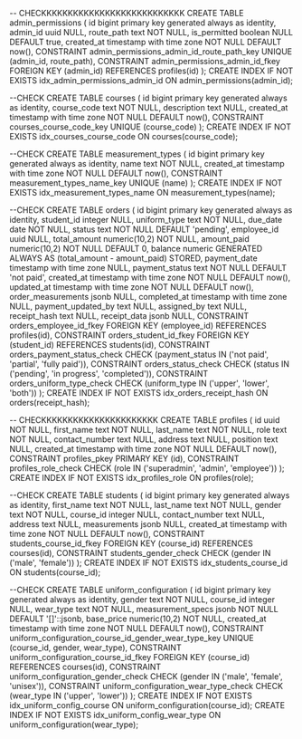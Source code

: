 
-- CHECKKKKKKKKKKKKKKKKKKKKKKKKKKK
CREATE TABLE admin_permissions (
  id bigint primary key generated always as identity,
  admin_id uuid NULL,
  route_path text NOT NULL,
  is_permitted boolean NULL DEFAULT true,
  created_at timestamp with time zone NOT NULL DEFAULT now(),
  CONSTRAINT admin_permissions_admin_id_route_path_key UNIQUE (admin_id, route_path),
  CONSTRAINT admin_permissions_admin_id_fkey FOREIGN KEY (admin_id) REFERENCES profiles(id)
);
CREATE INDEX IF NOT EXISTS idx_admin_permissions_admin_id ON admin_permissions(admin_id);

--CHECK
CREATE TABLE courses (
  id bigint primary key generated always as identity,
  course_code text NOT NULL,
  description text NULL,
  created_at timestamp with time zone NOT NULL DEFAULT now(),
  CONSTRAINT courses_course_code_key UNIQUE (course_code)
);
CREATE INDEX IF NOT EXISTS idx_courses_course_code ON courses(course_code);

--CHECK
CREATE TABLE measurement_types (
  id bigint primary key generated always as identity,
  name text NOT NULL,
  created_at timestamp with time zone NOT NULL DEFAULT now(),
  CONSTRAINT measurement_types_name_key UNIQUE (name)
);
CREATE INDEX IF NOT EXISTS idx_measurement_types_name ON measurement_types(name);

--CHECK
CREATE TABLE orders (
  id bigint primary key generated always as identity,
  student_id integer NULL,
  uniform_type text NOT NULL,
  due_date date NOT NULL,
  status text NOT NULL DEFAULT 'pending',
  employee_id uuid NULL,
  total_amount numeric(10,2) NOT NULL,
  amount_paid numeric(10,2) NOT NULL DEFAULT 0,
  balance numeric GENERATED ALWAYS AS (total_amount - amount_paid) STORED,
  payment_date timestamp with time zone NULL,
  payment_status text NOT NULL DEFAULT 'not paid',
  created_at timestamp with time zone NOT NULL DEFAULT now(),
  updated_at timestamp with time zone NOT NULL DEFAULT now(),
  order_measurements jsonb NULL,
  completed_at timestamp with time zone NULL,
  payment_updated_by text NULL,
  assigned_by text NULL,
  receipt_hash text NULL,
  receipt_data jsonb NULL,
  CONSTRAINT orders_employee_id_fkey FOREIGN KEY (employee_id) REFERENCES profiles(id),
  CONSTRAINT orders_student_id_fkey FOREIGN KEY (student_id) REFERENCES students(id),
  CONSTRAINT orders_payment_status_check CHECK (payment_status IN ('not paid', 'partial', 'fully paid')),
  CONSTRAINT orders_status_check CHECK (status IN ('pending', 'in progress', 'completed')),
  CONSTRAINT orders_uniform_type_check CHECK (uniform_type IN ('upper', 'lower', 'both'))
);
CREATE INDEX IF NOT EXISTS idx_orders_receipt_hash ON orders(receipt_hash);

-- CHECKKKKKKKKKKKKKKKKKKKKKK
CREATE TABLE profiles (
  id uuid NOT NULL,
  first_name text NOT NULL,
  last_name text NOT NULL,
  role text NOT NULL,
  contact_number text NULL,
  address text NULL,
  position text NULL,
  created_at timestamp with time zone NOT NULL DEFAULT now(),
  CONSTRAINT profiles_pkey PRIMARY KEY (id),
  CONSTRAINT profiles_role_check CHECK (role IN ('superadmin', 'admin', 'employee'))
);
CREATE INDEX IF NOT EXISTS idx_profiles_role ON profiles(role);

--CHECK
CREATE TABLE students (
  id bigint primary key generated always as identity,
  first_name text NOT NULL,
  last_name text NOT NULL,
  gender text NOT NULL,
  course_id integer NULL,
  contact_number text NULL,
  address text NULL,
  measurements jsonb NULL,
  created_at timestamp with time zone NOT NULL DEFAULT now(),
  CONSTRAINT students_course_id_fkey FOREIGN KEY (course_id) REFERENCES courses(id),
  CONSTRAINT students_gender_check CHECK (gender IN ('male', 'female'))
);
CREATE INDEX IF NOT EXISTS idx_students_course_id ON students(course_id);

--CHECK
CREATE TABLE uniform_configuration (
  id bigint primary key generated always as identity,
  gender text NOT NULL,
  course_id integer NULL,
  wear_type text NOT NULL,
  measurement_specs jsonb NOT NULL DEFAULT '[]'::jsonb,
  base_price numeric(10,2) NOT NULL,
  created_at timestamp with time zone NOT NULL DEFAULT now(),
  CONSTRAINT uniform_configuration_course_id_gender_wear_type_key UNIQUE (course_id, gender, wear_type),
  CONSTRAINT uniform_configuration_course_id_fkey FOREIGN KEY (course_id) REFERENCES courses(id),
  CONSTRAINT uniform_configuration_gender_check CHECK (gender IN ('male', 'female', 'unisex')),
  CONSTRAINT uniform_configuration_wear_type_check CHECK (wear_type IN ('upper', 'lower'))
);
CREATE INDEX IF NOT EXISTS idx_uniform_config_course ON uniform_configuration(course_id);
CREATE INDEX IF NOT EXISTS idx_uniform_config_wear_type ON uniform_configuration(wear_type);